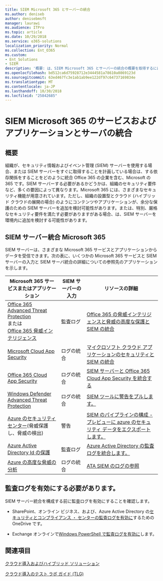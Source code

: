 ```yaml
---
title: SIEM Microsoft 365 とサーバーの統合
ms.author: deniseb
author: denisebmsft
manager: laurawi
ms.audience: ITPro
ms.topic: article
ms.date: 10/29/2018
ms.service: o365-solutions
localization_priority: Normal
ms.collection: Ent_O365
ms.custom:
- Ent_Solutions
- SIEM
description: '概要: は、SIEM Microsoft 365 とサーバーの統合の概要を取得するには、この記事を読みます。'
ms.openlocfilehash: bd512ca6d75928712e3444581a78610a0869123d
ms.sourcegitcommit: 63ed467fc3e1ab1ab9ee122df97c64737169834e
ms.translationtype: MT
ms.contentlocale: ja-JP
ms.lasthandoff: 10/30/2018
ms.locfileid: "25842685"
---
```

# <a name="siem-server-integration-with-microsoft-365-services-and-applications"></a>SIEM Microsoft 365 のサービスおよびアプリケーションとサーバの統合

## <a name="overview"></a>概要

組織が、セキュリティ情報およびイベント管理 (SIEM) サーバーを使用する場合、または SIEM サーバーをすぐに取得することを計画している場合は、する依存関係をすることをどのように統合 Office 365 の企業を含む、Microsoft の 365 です。SIEM サーバーする必要があるかどうかは、組織のセキュリティ要件など、多くの要因によって異なります。Microsoft 365 には、さまざまなセキュリティ機能が用意されています。ただし、組織の設置型とクラウド (ハイブリッド クラウドの展開の場合) のようにコンテンツやアプリケーションが、余分な保護のための SIEM サーバーを追加を検討可能性があります。または、特別、厳格なセキュリティ要件を満たす必要がありますがある場合、は、SIEM サーバーを環境内に追加を検討する可能性があります。

## <a name="siem-server-integration-microsoft-365"></a>SIEM サーバー統合 Microsoft 365

SIEM サーバーは、さまざまな Microsoft 365 サービスとアプリケーションからデータを受信できます。次の表に、いくつかの Microsoft 365 サービスと SIEM サーバーの入力と SIEM サーバ統合の詳細についての参照先のアプリケーションを示します。 

| Microsoft 365 サービスまたはアプリケーション | SIEM サーバーの入力 | リソースの詳細 |
| --- | --- | --- |
| [Office 365 Advanced Threat Protection](office-365-atp.md) <br/>   または   <br/>[Office 365 脅威インテリジェンス](office-365-ti.md) | 監査ログ | [Office 365 の脅威インテリジェンスと脅威の高度な保護と SIEM の統合](siem-integration-with-office-365-ti.md) |
| [Microsoft Cloud App Security](https://docs.microsoft.com/cloud-app-security/what-is-cloud-app-security) | ログの統合 | [マイクロソフト クラウド アプリケーションのセキュリティと SIEM の統合](https://docs.microsoft.com/cloud-app-security/siem) |
| [Office 365 Cloud App Security](office-365-cas-overview.md) | ログの統合 | [SIEM サーバーと Office 365 Cloud App Security を統合する](integrate-your-siem-server-with-office-365-cas.md) |
| [Windows Defender Advanced Threat Protection](https://docs.microsoft.com/windows/security/threat-protection/) | ログの統合 | [SIEM ツールに警告をプルします。](https://docs.microsoft.com/windows/security/threat-protection/windows-defender-atp/configure-siem-windows-defender-advanced-threat-protection) |
| [Azure のセキュリティ センター](https://docs.microsoft.com/azure/security-center/security-center-intro)(脅威保護し、脅威の検出) | 警告 | [SIEM のパイプラインの構成 - プレビューに azure のセキュリティ データをエクスポートします。](https://docs.microsoft.com/azure/security-center/security-center-export-data-to-siem) |
| [Azure Active Directory Id の保護](https://docs.microsoft.com/azure/active-directory/identity-protection/overview) | 監査ログ | [Azure Active Directory の監査ログを統合します。](https://docs.microsoft.com/azure/security/security-azure-log-integration-ad) |
| [Azure の高度な脅威の分析](https://docs.microsoft.com/azure/security/azure-threat-detection) | ログの統合 | [ATA SIEM のログの参照](https://docs.microsoft.com/advanced-threat-analytics/cef-format-sa) |

## <a name="audit-logging-must-be-turned-on"></a>監査ログを有効にする必要があります。

SIEM サーバー統合を構成する前に監査ログを有効にすることを確認します。 

- SharePoint、オンライン ビジネス、および、Azure Active Directory の[セキュリティとコンプライアンス ・ センターの監査ログを有効に](https://docs.microsoft.com/office365/securitycompliance/turn-audit-log-search-on-or-off)するための OneDrive です。

- Exchange オンラインで[Windows PowerShell で監査ログを有効に](https://docs.microsoft.com/office365/securitycompliance/enable-mailbox-auditing)します。
 
## <a name="see-also"></a>関連項目

[クラウド導入およびハイブリッド ソリューション](https://docs.microsoft.com/office365/enterprise/cloud-adoption-and-hybrid-solutions)
  
[クラウド導入のテスト ラボ ガイド (TLG)](https://docs.microsoft.com/office365/enterprise/cloud-adoption-test-lab-guides-tlgs)


